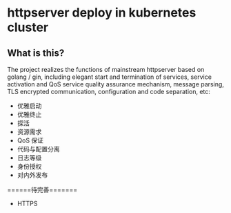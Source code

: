
# httpserver deploy in kubernetes cluster


## What is this?
The project realizes the functions of mainstream httpserver based on golang / gin, including elegant start 
and termination of services, service activation and QoS service quality assurance mechanism, message parsing, 
TLS encrypted communication, configuration and code separation, etc:
- 优雅启动
- 优雅终止
- 探活
- 资源需求
- QoS 保证
- 代码与配置分离
- 日志等级
- 身份授权
- 对内外发布

======待完善=======
- HTTPS
